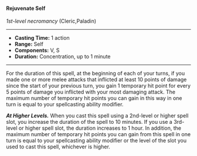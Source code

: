#### Rejuvenate Self
*1st-level necromancy* (Cleric,Paladin)
___
- **Casting Time:** 1 action
- **Range:** Self
- **Components:** V, S
- **Duration:** Concentration, up to 1 minute
---
For the duration of this spell, at the beginning of
each of your turns, if you made one or more melee
attacks that inflicted at least 10 points of damage
since the start of your previous turn, you gain 1
temporary hit point for every 5 points of damage
you inflicted with your most damaging attack. The
maximum number of temporary hit points you can gain in this way in one turn is equal to your
spellcasting ability modifier.

***At Higher Levels.***  When you cast this spell using
a 2nd-level or higher spell slot, you increase the
duration of the spell to 10 minutes. If you use a 3rd-
level or higher spell slot, the duration increases to 1
hour. In addition, the maximum number of
temporary hit points you can gain from this spell in
one turn is equal to your spellcasting ability
modifier or the level of the slot you used to cast this
spell, whichever is higher.
